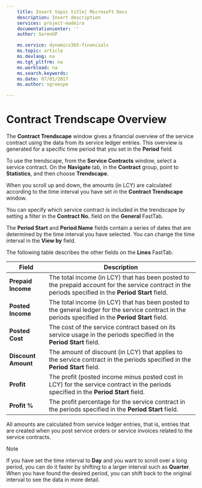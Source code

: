 ```yaml
---
    title: Insert topic title| Microsoft Docs
    description: Insert description
    services: project-madeira
    documentationcenter: ''
    author: SorenGP

    ms.service: dynamics365-financials
    ms.topic: article
    ms.devlang: na
    ms.tgt_pltfrm: na
    ms.workload: na
    ms.search.keywords:
    ms.date: 07/01/2017
    ms.author: sgroespe

---
```

# Contract Trendscape Overview
The **Contract Trendscape** window gives a financial overview of the service contract using the data from its service ledger entries. This overview is generated for a specific time period that you set in the **Period** field.  
  
 To use the trendscape, from the **Service Contracts** window, select a service contract. On the **Navigate** tab, in the **Contract** group, point to **Statistics**, and then choose **Trendscape**.  
  
 When you scroll up and down, the amounts (in LCY) are calculated according to the time interval you have set in the **Contract Trendscape** window.  
  
 You can specify which service contract is included in the trendscape by setting a filter in the **Contract No.** field on the **General** FastTab.  
  
 The **Period Start** and **Period Name** fields contain a series of dates that are determined by the time interval you have selected. You can change the time interval in the **View by** field.  
  
 The following table describes the other fields on the **Lines** FastTab.  
  
|Field|Description|  
|---------------------------------|---------------------------------------|  
|**Prepaid Income**|The total income (in LCY) that has been posted to the prepaid account for the service contract in the periods specified in the **Period Start** field.|  
|**Posted Income**|The total income (in LCY) that has been posted to the general ledger for the service contract in the periods specified in the **Period Start** field.|  
|**Posted Cost**|The cost of the service contract based on its service usage in the periods specified in the **Period Start** field.|  
|**Discount Amount**|The amount of discount (in LCY) that applies to the service contract in the periods specified in the **Period Start** field.|  
|**Profit**|The profit (posted income minus posted cost in LCY) for the service contract in the periods specified in the **Period Start** field.|  
|**Profit %**|The profit percentage for the service contract in the periods specified in the **Period Start** field.|  
  
 All amounts are calculated from service ledger entries, that is, entries that are created when you post service orders or service invoices related to the service contracts.  
  
> [!NOTE]  
>  If you have set the time interval to **Day** and you want to scroll over a long period, you can do it faster by shifting to a larger interval such as **Quarter**. When you have found the desired period, you can shift back to the original interval to see the data in more detail.